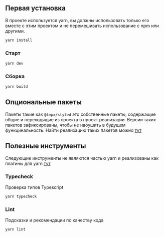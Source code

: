 ## Первая установка
В проекте используется yarn, вы должны использовать только его вместе с этим проектом и не перемешивать использование с npm или другими.
```bash
yarn install
```

### Старт
```bash
yarn dev
```

### Сборка
```bash
yarn build
```

## Опциональные пакеты
Пакеты такие как `@lmpx/styled` это собственные пакеты, содержащие общие и переходящие из проекта в проект реализации. Версии таких пакетов зафиксированы, чтобы не наоушить в будущем функцинальность. Найти реализацию таких пакетов можно [тут](https://github.com/LIMPIX31/design/tree/master/feature-sliced/ui/styled)

## Полезные инструменты
Следующие инструменты не являются частью yarn и реализованы как плагины для yarn [тут](https://github.com/LIMPIX31/tools)

### Typecheck
Проверка типов Typescript
```bash
yarn typecheck
```

### Lint
Подсказки и рекомендации по качеству кода
```bash
yarn lint
```
